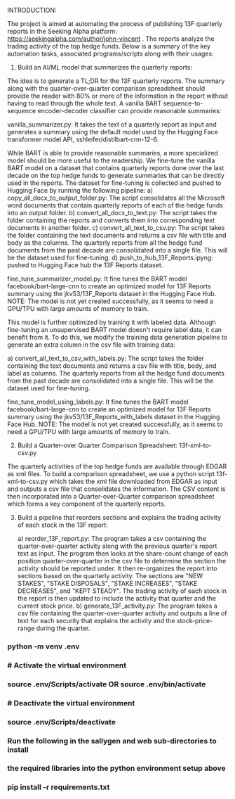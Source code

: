 INTRODUCTION:

The project is aimed at automating the process of publishing 13F quarterly reports 
in the Seeking Alpha platform: https://seekingalpha.com/author/john-vincent . 
The reports analyze the trading activity of the top hedge funds. Below is a summary
of the key automation tasks, associated programs/scripts along with their usages:


1. Build an AI/ML model that summarizes the quarterly reports: 

The idea is to generate a TL;DR for the 13F quarterly reports. The summary 
along with the quarter-over-quarter comparison spreadsheet should provide the 
reader with 80% or more of the information in the report without having to read
through the whole text. A vanilla BART sequence-to-sequence encoder-decoder 
classifier can provide reasonable summaries:

vanilla_summarizer.py: It takes the text of a quarterly report as input 
   and generates a summary using the default model used by the Hugging Face 
   transformer model API, sshleifer/distilbart-cnn-12-6. 

While BART is able to provide reasonable summaries, a more specialized model
should be more useful to the readership. We fine-tune the vanilla BART  model
on a dataset that contains quarterly reports done over the last decade on the 
top hedge funds to generate summaries that can be directly used in the reports.
The dataset for fine-tuning is collected and pushed to Hugging Face by running 
the following pipeline:
a) copy_all_docx_to_output_folder.py: The script consolidates all the Microsoft
   word documents that contain quarterly reports of each of the hedge funds into
   an output folder.
b) convert_all_docx_to_text.py: The script takes the folder containing the reports
   and converts them into corresponding text documents in another folder.
c) convert_all_text_to_csv.py: The script takes the folder containing the text 
   documents and returns a csv file with title and body as the columns. The quarterly
   reports from all the hedge fund documents from the past decade are consolidated into
   a single file. This will be the dataset used for fine-tuning.
d) push_to_hub_13F_Reports.ipyng: pushed to Hugging Face hub the 13F Reports dataset.


fine_tune_summarizer_model.py: It fine tunes the BART model facebook/bart-large-cnn 
   to create an optimized model for 13F Reports summary using the jkv53/13F_Reports 
   dataset in the Hugging Face Hub. 
   NOTE: The model is not yet created successfully, as it seems to need a GPU/TPU 
   with large amounts of memory to train.

This model is further optimized by training it with labeled data. Although 
fine-tuning an unsupervised BART model doesn't require label data, it can benefit from
it. To do this, we modify the training data generation pipeline to generate an extra
column in the csv file with training data:

a) convert_all_text_to_csv_with_labels.py: The script takes the folder containing the text 
   documents and returns a csv file with title, body, and label as columns. The quarterly
   reports from all the hedge fund documents from the past decade are consolidated into
   a single file. This will be the dataset used for fine-tuning.

fine_tune_model_using_labels.py: It fine tunes the BART model facebook/bart-large-cnn 
   to create an optimized model for 13F Reports summary using the jkv53/13F_Reports_with_labels
   dataset in the Hugging Face Hub. 
   NOTE: The model is not yet created successfully, as it seems to need a GPU/TPU with large 
   amounts of memory to train.

2. Build a Quarter-over Quarter Comparison Spreadsheet: 13f-xml-to-csv.py

The quarterly activities of the top hedge funds are available through EDGAR as 
xml files. To build a comparison spreadsheet, we use a python script 
13f-xml-to-csv.py which takes the xml file downloaded from EDGAR as input and
outputs a csv file that consolidates the information. The CSV content is then
incorporated into a Quarter-over-Quarter comparison spreadsheet which forms
a key component of the quarterly reports.

3. Build a pipeline that reorders sections and explains the trading activity 
   of each stock in the 13F report: 

   a) reorder_13F_report.py: The program takes a csv containing the quarter-over-quarter 
      activity along with the previous quarter's report text as input. The program then 
      looks at the share-count change of each position quarter-over-quarter in the csv 
      file to determine the section the activity should be reported under. It then
      re-organizes the report into sections based on the quarterly activity. The sections
      are "NEW STAKES", "STAKE DISPOSALS", "STAKE INCREASES", "STAKE DECREASES", and 
      "KEPT STEADY". The trading activity of each stock in the report is then updated to 
      include the activity that quarter and the current stock price.
   b) generate_13F_activity.py: The program takes a csv file containing the 
      quarter-over-quarter activity and outputs a line of text for each security that 
      explains the activity and the stock-price-range during the quarter.
      





### python -m venv .env
### 
### # Activate the virtual environment
### source .env/Scripts/activate OR source .env/bin/activate 
### # Deactivate the virtual environment
### source .env/Scripts/deactivate

### Run the following in the sallygen and web sub-directories to install 
### the required libraries into the python environment setup above
###
### pip install -r requirements.txt
###
